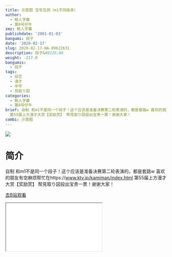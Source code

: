 ```yaml
---
title: 示意图 互夸互损（m1不同版本）
author:
  - 鲸人字幕
  - 第8号仔牛
zmz: 鲸人字幕
publishdate: '2001-01-03'
bangumi: 段子
date: '2020-02-17'
slug: 2020-02-17-NA-89622631
description: 段子&#8226;NA
weight: -217.0
bangumis:
  - 段子
tags:
  - 综艺
  - 漫才
  - 中字
  - 見取り図
categories:
  - 鲸人字幕
  - 第8号仔牛
brief: 自制 和m1不是同一个段子！这个应该是准备决赛第二轮表演的，都是套路w 喜欢的朋友有空麻烦帮忙在https://www.ktv.jp/kamiman/index.html
  第55届上方漫才大赏【奖励赏】 帮見取り図投出宝贵一票！谢谢大家！
combi: 示意图
---
```

![](https://raw.githubusercontent.com/tcgriffith/owaraisite/master/static/tmpimg/f3f21e17947b9cb173ade03b14186924ce917061.jpg.480.jpg)
# 简介  
自制
和m1不是同一个段子！这个应该是准备决赛第二轮表演的，都是套路w
喜欢的朋友有空麻烦帮忙在https://www.ktv.jp/kamiman/index.html 第55届上方漫才大赏【奖励赏】 帮見取り図投出宝贵一票！谢谢大家！  

[去B站观看](https://www.bilibili.com/video/av89622631/)
<div class ="resp-container"><iframe class="testiframe" src="//player.bilibili.com/player.html?aid=89622631"", scrolling="no", allowfullscreen="true" > </iframe></div> 
